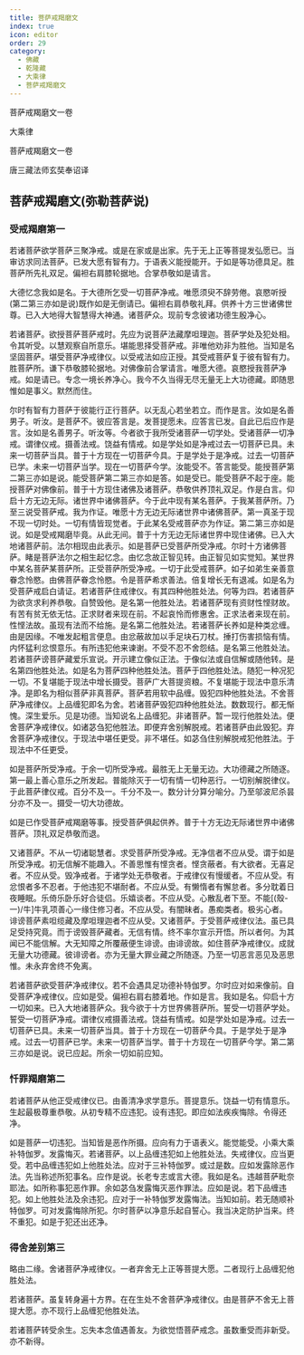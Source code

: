 ```yaml
---
title: 菩萨戒羯磨文
index: true
icon: editor
order: 29
category:
  - 佛藏
  - 乾隆藏
  - 大乘律
  - 菩萨戒羯磨文
---
```


菩萨戒羯磨文一卷  

大乘律  

菩萨戒羯磨文一卷  

唐三藏法师玄奘奉诏译  

## 菩萨戒羯磨文(弥勒菩萨说)  

### 受戒羯磨第一

若诸菩萨欲学菩萨三聚净戒。或是在家或是出家。先于无上正等菩提发弘愿已。当审访求同法菩萨。已发大愿有智有力。于语表义能授能开。于如是等功德具足。胜菩萨所先礼双足。偏袒右肩膝轮据地。合掌恭敬如是请言。  

大德忆念我如是名。于大德所乞受一切菩萨净戒。唯愿须臾不辞劳倦。哀愍听授(第二第三亦如是说)既作如是无倒请已。偏袒右肩恭敬礼拜。供养十方三世诸佛世尊。已入大地得大智慧得大神通。诸菩萨众。现前专念彼诸功德生殷净心。  

若诸菩萨。欲授菩萨菩萨戒时。先应为说菩萨法藏摩呾理迦。菩萨学处及犯处相。令其听受。以慧观察自所意乐。堪能思择受菩萨戒。非唯他劝非为胜他。当知是名坚固菩萨。堪受菩萨净戒律仪。以受戒法如应正授。其受戒菩萨复于彼有智有力。胜菩萨所。谦下恭敬膝轮据地。对佛像前合掌请言。唯愿大德。哀愍授我菩萨净戒。如是请已。专念一境长养净心。我今不久当得无尽无量无上大功德藏。即随思惟如是事义。默然而住。  

尔时有智有力菩萨于彼能行正行菩萨。以无乱心若坐若立。而作是言。汝如是名善男子。听汝。是菩萨不。彼应答言是。发菩提愿未。应答言已发。自此已后应作是言。汝如是名善男子。听汝等。今者欲于我所受诸菩萨一切学处。受诸菩萨一切净戒。谓律仪戒。摄善法戒。饶益有情戒。如是学处如是净戒过去一切菩萨已具。未来一切菩萨当具。普于十方现在一切菩萨今具。于是学处于是净戒。过去一切菩萨已学。未来一切菩萨当学。现在一切菩萨今学。汝能受不。答言能受。能授菩萨第二第三亦如是说。能受菩萨第二第三亦如是答。如是受已。能受菩萨不起于座。能授菩萨对佛像前。普于十方现住诸佛及诸菩萨。恭敬供养顶礼双足。作是白言。仰启十方无边无际。诸世界中诸佛菩萨。今于此中现有某名菩萨。于我某菩萨所。乃至三说受菩萨戒。我为作证。唯愿十方无边无际诸世界中诸佛菩萨。第一真圣于现不现一切时处。一切有情皆现觉者。于此某名受戒菩萨亦为作证。第二第三亦如是说。如是受戒羯磨毕竟。从此无间。普于十方无边无际诸世界中现住诸佛。已入大地诸菩萨前。法尔相现由此表示。如是菩萨已受菩萨所受净戒。尔时十方诸佛菩萨。睹是菩萨法尔之相生起忆念。由忆念故正智见转。由正智见如实觉知。某世界中某名菩萨某菩萨所。正受菩萨所受净戒。一切于此受戒菩萨。如子如弟生亲善意眷念怜愍。由佛菩萨眷念怜愍。令是菩萨希求善法。倍复增长无有退减。如是名为受菩萨戒启白请证。若诸菩萨住戒律仪。有其四种他胜处法。何等为四。若诸菩萨为欲贪求利养恭敬。自赞毁他。是名第一他胜处法。若诸菩萨现有资财性悭财故。有苦有贫无依无怙。正求财者来现在前。不起哀怜而修惠舍。正求法者来现在前。性悭法故。虽现有法而不给施。是名第二他胜处法。若诸菩萨长养如是种类忿缠。由是因缘。不唯发起粗言便息。由忿蔽故加以手足块石刀杖。捶打伤害损恼有情。内怀猛利忿恨意乐。有所违犯他来谏谢。不受不忍不舍怨结。是名第三他胜处法。若诸菩萨谤菩萨藏爱乐宣说。开示建立像似正法。于像似法或自信解或随他转。是名第四他胜处法。如是名为菩萨四种他胜处法。菩萨于四他胜处法。随犯一种况犯一切。不复堪能于现法中增长摄受。菩萨广大菩提资粮。不复堪能于现法中意乐清净。是即名为相似菩萨非真菩萨。菩萨若用软中品缠。毁犯四种他胜处法。不舍菩萨净戒律仪。上品缠犯即名为舍。若诸菩萨毁犯四种他胜处法。数数现行。都无惭愧。深生爱乐。见是功德。当知说名上品缠犯。非诸菩萨。暂一现行他胜处法。便舍菩萨净戒律仪。如诸苾刍犯他胜法。即便弃舍别解脱戒。若诸菩萨由此毁犯。弃舍菩萨净戒律仪。于现法中堪任更受。非不堪任。如苾刍住别解脱戒犯他胜法。于现法中不任更受。  

如是菩萨所受净戒。于余一切所受净戒。最胜无上无量无边。大功德藏之所随逐。第一最上善心意乐之所发起。普能除灭于一切有情一切种恶行。一切别解脱律仪。于此菩萨律仪戒。百分不及一。千分不及一。数分计分算分喻分。乃至邬波尼杀昙分亦不及一。摄受一切大功德故。  

如是已作受菩萨戒羯磨等事。授受菩萨俱起供养。普于十方无边无际诸世界中诸佛菩萨。顶礼双足恭敬而退。  

又诸菩萨。不从一切诸聪慧者。求受菩萨所受净戒。无净信者不应从受。谓于如是所受净戒。初无信解不能趣入。不善思惟有悭贪者。悭贪蔽者。有大欲者。无喜足者。不应从受。毁净戒者。于诸学处无恭敬者。于戒律仪有慢缓者。不应从受。有忿恨者多不忍者。于他违犯不堪耐者。不应从受。有懒惰者有懈怠者。多分耽着日夜睡眠。乐倚乐卧乐好合徒侣。乐嬉谈者。不应从受。心散乱者下至。不能[(殼-一)/牛]牛乳项善心一缘住修习者。不应从受。有闇昧者。愚痴类者。极劣心者。诽谤菩萨素呾缆藏及摩呾理迦者不应从受。又诸菩萨。于受菩萨戒律仪法。虽已具足受持究竟。而于谤毁菩萨藏者。无信有情。终不率尔宣示开悟。所以者何。为其闻已不能信解。大无知障之所覆蔽便生诽谤。由诽谤故。如住菩萨净戒律仪。成就无量大功德藏。彼诽谤者。亦为无量大罪业藏之所随逐。乃至一切恶言恶见及恶思惟。未永弃舍终不免离。  

若诸菩萨欲受菩萨净戒律仪。若不会遇具足功德补特伽罗。尔时应对如来像前。自受菩萨净戒律仪。应如是受。偏袒右肩右膝着地。作如是言。我如是名。仰启十方一切如来。已入大地诸菩萨众。我今欲于十方世界佛菩萨所。誓受一切菩萨学处。誓受一切菩萨净戒。谓律仪戒摄善法戒。饶益有情戒。如是学处如是净戒。过去一切菩萨已具。未来一切菩萨当具。普于十方现在一切菩萨今具。于是学处于是净戒。过去一切菩萨已学。未来一切菩萨当学。普于十方现在一切菩萨今学。第二第三亦如是说。说已应起。所余一切如前应知。  

### 忏罪羯磨第二

若诸菩萨从他正受戒律仪已。由善清净求学意乐。菩提意乐。饶益一切有情意乐。生起最极尊重恭敬。从初专精不应违犯。设有违犯。即应如法疾疾悔除。令得还净。  

如是菩萨一切违犯。当知皆是恶作所摄。应向有力于语表义。能觉能受。小乘大乘补特伽罗。发露悔灭。若诸菩萨。以上品缠违犯如上他胜处法。失戒律仪。应当更受。若中品缠违犯如上他胜处法。应对于三补特伽罗。或过是数。应如发露除恶作法。先当称述所犯事名。应作是说。长老专志或言大德。我如是名。违越菩萨毗奈耶法。如所称事犯恶作罪。余如苾刍发露悔灭恶作罪法。应如是说。若下品缠违犯。如上他胜处法及余违犯。应对于一补特伽罗发露悔法。当知如前。若无随顺补特伽罗。可对发露悔除所犯。尔时菩萨以净意乐起自誓心。我当决定防护当来。终不重犯。如是于犯还出还净。  

### 得舍差别第三

略由二缘。舍诸菩萨净戒律仪。一者弃舍无上正等菩提大愿。二者现行上品缠犯他胜处法。  

若诸菩萨。虽复转身遍十方界。在在生处不舍菩萨净戒律仪。由是菩萨不舍无上菩提大愿。亦不现行上品缠犯他胜处法。  

若诸菩萨转受余生。忘失本念值遇善友。为欲觉悟菩萨戒念。虽数重受而非新受。亦不新得。  
